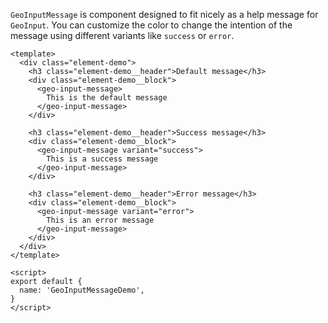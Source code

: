 `GeoInputMessage` is component designed to fit nicely as a help message for
`GeoInput`.
You can customize the color to change the intention of the message using
different variants like `success` or `error`.

```vue live
<template>
  <div class="element-demo">
    <h3 class="element-demo__header">Default message</h3>
    <div class="element-demo__block">
      <geo-input-message>
        This is the default message
      </geo-input-message>
    </div>

    <h3 class="element-demo__header">Success message</h3>
    <div class="element-demo__block">
      <geo-input-message variant="success">
        This is a success message
      </geo-input-message>
    </div>

    <h3 class="element-demo__header">Error message</h3>
    <div class="element-demo__block">
      <geo-input-message variant="error">
        This is an error message
      </geo-input-message>
    </div>
  </div>
</template>

<script>
export default {
  name: 'GeoInputMessageDemo',
}
</script>
```
